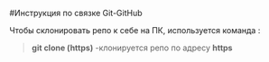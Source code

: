 #Инструкция по связке Git-GitHub

Чтобы склонировать репо к себе на ПК, используется команда :
> **git clone (https)** -клонируется репо по адресу **https**